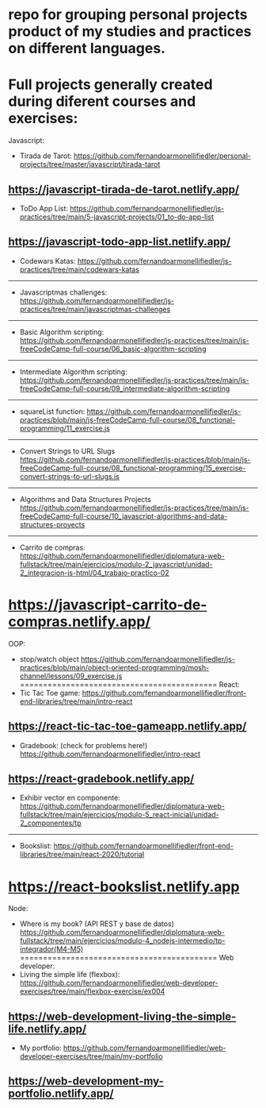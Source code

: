# repo for grouping personal projects product of my studies and practices on different languages.

Full projects generally created during diferent courses and exercises:
===========================================
Javascript:
- Tirada de Tarot:
https://github.com/fernandoarmonellifiedler/personal-projects/tree/master/javascript/tirada-tarot

https://javascript-tirada-de-tarot.netlify.app/
-----------------------
- ToDo App List:
https://github.com/fernandoarmonellifiedler/js-practices/tree/main/5-javascript-projects/01_to-do-app-list

https://javascript-todo-app-list.netlify.app/
-----------------------
- Codewars Katas:
https://github.com/fernandoarmonellifiedler/js-practices/tree/main/codewars-katas
-----------------------
- Javascriptmas challenges:
https://github.com/fernandoarmonellifiedler/js-practices/tree/main/javascriptmas-challenges
-----------------------
- Basic Algorithm scripting:
https://github.com/fernandoarmonellifiedler/js-practices/tree/main/js-freeCodeCamp-full-course/06_basic-algorithm-scripting
-----------------------
- Intermediate Algorithm scripting:
https://github.com/fernandoarmonellifiedler/js-practices/tree/main/js-freeCodeCamp-full-course/09_intermediate-algorithm-scripting
-----------------------
- squareList function:
https://github.com/fernandoarmonellifiedler/js-practices/blob/main/js-freeCodeCamp-full-course/08_functional-programming/11_exercise.js
-----------------------
- Convert Strings to URL Slugs
https://github.com/fernandoarmonellifiedler/js-practices/blob/main/js-freeCodeCamp-full-course/08_functional-programming/15_exercise-convert-strings-to-url-slugs.js
-----------------------
- Algorithms and Data Structures Projects
https://github.com/fernandoarmonellifiedler/js-practices/tree/main/js-freeCodeCamp-full-course/10_javascript-algorithms-and-data-structures-proyects
-----------------------
- Carrito de compras:
https://github.com/fernandoarmonellifiedler/diplomatura-web-fullstack/tree/main/ejercicios/modulo-2_javascript/unidad-2_integracion-js-html/04_trabajo-practico-02

https://javascript-carrito-de-compras.netlify.app/
===========================================
OOP:
- stop/watch object
https://github.com/fernandoarmonellifiedler/js-practices/blob/main/object-oriented-programming/mosh-channel/lessons/09_exercise.js
===========================================
React:
- Tic Tac Toe game:
https://github.com/fernandoarmonellifiedler/front-end-libraries/tree/main/intro-react

https://react-tic-tac-toe-gameapp.netlify.app/
-----------------------
- Gradebook: (check for problems here!)
https://github.com/fernandoarmonellifiedler/intro-react

https://react-gradebook.netlify.app/
-----------------------
- Exhibir vector en componente:
https://github.com/fernandoarmonellifiedler/diplomatura-web-fullstack/tree/main/ejercicios/modulo-5_react-inicial/unidad-2_componentes/tp
-----------------------
- Bookslist:
https://github.com/fernandoarmonellifiedler/front-end-libraries/tree/main/react-2020/tutorial

https://react-bookslist.netlify.app
===========================================
Node:
- Where is my book? (API REST y base de datos)
https://github.com/fernandoarmonellifiedler/diplomatura-web-fullstack/tree/main/ejercicios/modulo-4_nodejs-intermedio/tp-integrador(M4-M5)
===========================================
Web developer:
- Living the simple life (flexbox):
https://github.com/fernandoarmonellifiedler/web-developer-exercises/tree/main/flexbox-exercise/ex004

https://web-development-living-the-simple-life.netlify.app/
-----------------------
- My portfolio:
https://github.com/fernandoarmonellifiedler/web-developer-exercises/tree/main/my-portfolio

https://web-development-my-portfolio.netlify.app/
-----------------------